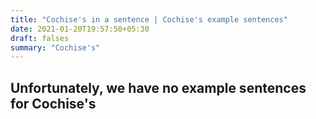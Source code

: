 ```yaml
---
title: "Cochise's in a sentence | Cochise's example sentences"
date: 2021-01-20T19:57:50+05:30
draft: falses
summary: "Cochise's"
---
```

## Unfortunately, we have no example sentences for Cochise's                 
